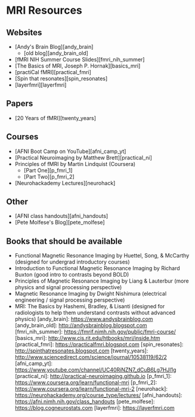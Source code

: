 # MRI Resources

## Websites
- [Andy's Brain Blog][andy_brain]
  - [old blog][andy_brain_old]
- [fMRI NIH Summer Course Slides][fmri_nih_summer]
- [The Basics of MRI, Joseph P. Hornak][basics_mri]
- [practiCal fMRI][practical_fmri]
- [Spin that resonates][spin_resonates]
- [layerfmri][layerfmri]

## Papers
- [20 Years of fMRI][twenty_years]

## Courses
- [AFNI Boot Camp on YouTube][afni_camp_yt]
- [Practical Neuroimaging by Matthew Brett][practical_ni]
- Principles of fMRI by Martin Lindquist (Coursera)
  - [Part One][p_fmri_1]
  - [Part Two][p_fmri_2]
- [Neurohackademy Lectures][neurohack]

## Other
- [AFNI class handouts][afni_handouts]
- [Pete Molfese's Blog][pete_molfese]

## Books that should be available
- Functional Magnetic Resonance Imaging by Huettel, Song, & McCarthy (designed for undergrad introductory courses)
- Introduction to Functional Magnetic Resonance Imaging by Richard Buxton (good intro to contrasts beyond BOLD)
- Principles of Magnetic Resonance Imaging by Liang & Lauterbur (more physics and signal processing perspective)
- Magnetic Resonance Imaging by Dwight Nishimura (electrical engineering / signal processing perspective)
- MRI: The Basics by Hashemi, Bradley, & Lisanti (designed for radiologists to help them understand contrasts without advanced physics)
[andy_brain]: <https://www.andysbrainblog.com>
[andy_brain_old]: <http://andysbrainblog.blogspot.com>
[fmri_nih_summer]: <https://fmrif.nimh.nih.gov/public/fmri-course/>
[basics_mri]: <http://www.cis.rit.edu/htbooks/mri/inside.htm>
[practical_fmri]: <https://practicalfmri.blogspot.com>
[spin_resonates]: <http://spinthatresonates.blogspot.com>
[twenty_years]: <http://www.sciencedirect.com/science/journal/10538119/62/2>
[afni_camp_yt]: <https://www.youtube.com/channel/UC40RiNZN7_dCuB6Lg7HJl1g>
[practical_ni]: <http://practical-neuroimaging.github.io>
[p_fmri_1]: <https://www.coursera.org/learn/functional-mri>
[p_fmri_2]: <https://www.coursera.org/learn/functional-mri-2>
[neurohack]: <https://neurohackademy.org/course_type/lectures/>
[afni_handouts]: <https://afni.nimh.nih.gov/class_handouts>
[pete_molfese]: <https://blog.cogneurostats.com>
[layerfmri]: <https://layerfmri.com>
